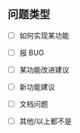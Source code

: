 <!--
    提 ISSUE 之前，建议：
    * 搜一下已有 ISSUE，看是否有帮助？
-->

## 问题类型

<!-- 在以下选项中写上 [x] -->

* [ ] 如何实现某功能
* [ ] 报 BUG
* [ ] 某功能改进建议
* [ ] 新功能建议
* [ ] 文档问题
* [ ] 其他/以上都不是

